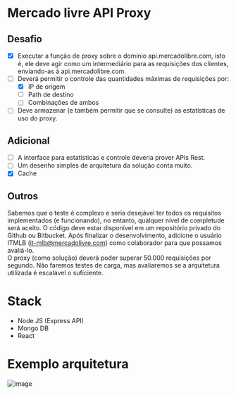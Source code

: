 # Mercado livre API Proxy

## Desafio
- [x] Executar a função de proxy sobre o domínio api.mercadolibre.com, isto é, ele deve agir como
um intermediário para as requisições dos clientes, enviando-as à api.mercadolibre.com.
- [ ] Deverá permitir o controle das quantidades máximas de requisições por:
  - [x] IP de origem
  - [ ] Path de destino
  - [ ] Combinações de ambos
- [ ] Deve armazenar (e também permitir que se consulte) as estatísticas de uso do proxy.
## Adicional
- [ ] A interface para estatísticas e controle deveria prover APIs Rest.
- [ ] Um desenho simples de arquitetura da solução conta muito.
- [x] Cache

## Outros
Sabemos que o teste é complexo e seria desejável ter todos os requisitos implementados (e
funcionando), no entanto, qualquer nível de completude será aceito.
O código deve estar disponível em um repositório privado do Github ou Bitbucket. Após finalizar
o desenvolvimento, adicione o usuário ITMLB (it-mlb@mercadolivre.com) como colaborador para
que possamos avaliá-lo.<br>
O proxy (como solução) deverá poder superar 50.000 requisições por segundo. Não faremos
testes de carga, mas avaliaremos se a arquitetura utilizada é escalável o suficiente.

# Stack

* Node JS (Express API)
* Mongo DB
* React  

# Exemplo arquitetura
![image](https://user-images.githubusercontent.com/32065208/112071293-3a7e5580-8b4e-11eb-8729-343668e8c357.png)

